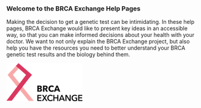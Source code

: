 ### Welcome to the BRCA Exchange Help Pages

Making the decision to get a genetic test can be intimidating. In these help pages, BRCA Exchange would like to present key ideas in an accessible way, so that you can make informed decisions about your health with your doctor. We want to not only explain the BRCA Exchange project, but also help you have the resources you need to better understand your BRCA genetic test results and the biology behind them.

![](/assets/BRCAExLogo.png)

